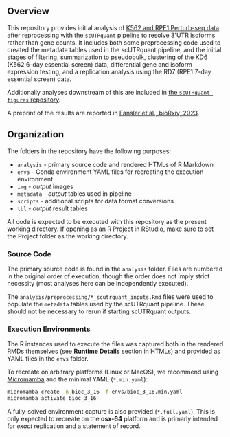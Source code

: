 ## Overview

This repository provides initial analysis of [K562 and RPE1 Perturb-seq data](https://gwps.wi.mit.edu) 
after reprocessing with the `scUTRquant` pipeline to resolve 3'UTR isoforms rather than gene counts. 
It includes both some preprocessing code used to created the metadata tables used in the scUTRquant 
pipeline, and the initial stages of filtering, summarization to pseudobulk, clustering of the KD6 
(K562 6-day essential screen) data, differential gene and isoform expression testing, and a replication
analysis using the RD7 (RPE1 7-day essential screen) data.

Additionally analyses downstream of this are included in [the `scUTRquant-figures` repository](https://github.com/Mayrlab/scUTRquant-figures).

A preprint of the results are reported in [Fansler et al., bioRxiv, 2023](https://www.biorxiv.org/content/10.1101/2021.11.22.469635v2).

## Organization
The folders in the repository have the following purposes:

- `analysis` - primary source code and rendered HTMLs of R Markdown
- `envs` - Conda environment YAML files for recreating the execution environment
- `img` - *output* images
- `metadata` - *output* tables used in pipeline
- `scripts` - additional scripts for data format conversions
- `tbl` - *output* result tables

All code is expected to be executed with this repository as the present working
directory. If opening as an R Project in RStudio, make sure to set the Project 
folder as the working directory.

### Source Code
The primary source code is found in the `analysis` folder. 
Files are numbered in the original order of execution, though the order does not 
imply strict necessity (most analyses here can be independently executed).

The `analysis/preprocessing/*_scutrquant_inputs.Rmd` files were used to populate the
`metadata` tables used by the scUTRquant pipeline. These should not be necessary to rerun
if starting scUTRquant outputs.

### Execution Environments
The R instances used to execute the files was captured both in the rendered RMDs themselves
(see **Runtime Details** section in HTMLs) and provided as YAML files in the `envs` folder.

To recreate on arbitrary platforms (Linux or MacOS), we recommend using 
[Micromamba](https://mamba.readthedocs.io/en/latest/user_guide/micromamba.html#)
and the minimal YAML (`*.min.yaml`):

```bash
micromamba create -n bioc_3_16 -f envs/bioc_3_16.min.yaml
micromamba activate bioc_3_16
```

A fully-solved environment capture is also provided (`*.full.yaml`). This is only 
expected to recreate on the **osx-64** platform and is primarly intended for *exact* 
replication and a statement of record.
